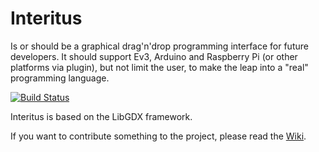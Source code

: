 # Interitus 

Is or should be a graphical drag'n'drop programming interface for future developers.
It should support Ev3, Arduino and Raspberry Pi (or other platforms via plugin), but not limit the user,
to make the leap into a "real" programming language.

[![Build Status](https://travis-ci.com/FT-Interitus/Interitus.svg?branch=master)](https://travis-ci.com/FT-Interitus/Interitus)


Interitus is based on the LibGDX framework.



If you want to contribute something to the project, please read the [Wiki](https://github.com/FT-Interitus/Interitus/wiki "Interitus Wiki").
